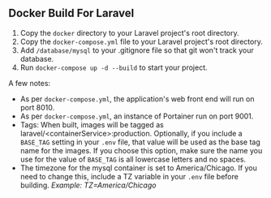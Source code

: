 ## Docker Build For Laravel

1. Copy the `docker` directory to your Laravel project's root directory.
2. Copy the `docker-compose.yml` file to your Laravel project's root directory.
3. Add `/database/mysql` to your .gitignore file so that git won't track your database.
4. Run `docker-compose up -d --build` to start your project.

A few notes:
- As per `docker-compose.yml`, the application's web front end will run on port 8010.
- As per `docker-compose.yml`, an instance of Portainer run on port 9001.
- Tags: When built, images will be tagged as laravel/\<containerService\>:production. Optionally, if you include a `BASE_TAG` setting in your `.env` file, that value will be used as the base tag name for the images. If you choose this option, make sure the name you use for the value of `BASE_TAG` is all lowercase letters and no spaces.
- The timezone for the mysql container is set to America/Chicago. If you need to change this, include a TZ variable in your `.env` file before building. *Example: TZ=America/Chicago*
